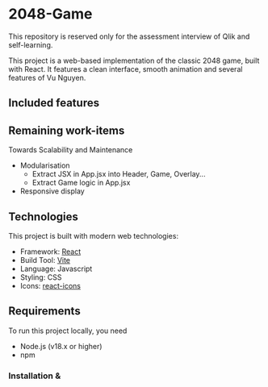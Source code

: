 # 2048-Game

This repository is reserved only for the assessment interview of Qlik and self-learning.

This project is a web-based implementation of the classic 2048 game, built with React. It features a clean interface, smooth animation and several features of Vu Nguyen.

## Included features

## Remaining work-items

Towards Scalability and Maintenance

- Modularisation
  - Extract JSX in App.jsx into Header, Game, Overlay...
  - Extract Game logic in App.jsx
- Responsive display

## Technologies

This project is built with modern web technologies:

- Framework: [React](https://react.dev/)
- Build Tool: [Vite](https://vite.dev/)
- Language: Javascript
- Styling: CSS
- Icons: [react-icons](https://react-icons.github.io/react-icons/)

## Requirements

To run this project locally, you need

- Node.js (v18.x or higher)
- npm

### Installation &
